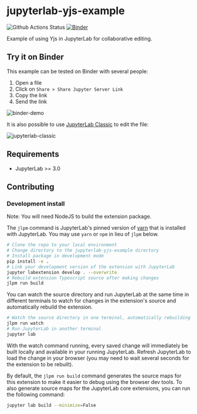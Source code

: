 # jupyterlab-yjs-example

![Github Actions Status](https://github.com/jtpio/jupyterlab-yjs-example/workflows/Build/badge.svg)
[![Binder](https://mybinder.org/badge_logo.svg)](https://mybinder.org/v2/gh/jtpio/jupyterlab-yjs-example/main?urlpath=/lab)

Example of using Yjs in JupyterLab for collaborative editing.

## Try it on Binder

This example can be tested on Binder with several people:

1. Open a file
2. Click on `Share > Share Jupyter Server Link`
3. Copy the link
4. Send the link

![binder-demo](https://user-images.githubusercontent.com/591645/104510621-b5c20900-55eb-11eb-840f-9ecaf4ccd0ad.gif)

It is also possible to use [JupyterLab Classic](https://github.com/jtpio/jupyterlab-classic) to edit the file:

![jupyterlab-classic](https://user-images.githubusercontent.com/591645/104511017-5fa19580-55ec-11eb-8b79-0820f59c21de.png)

## Requirements

* JupyterLab >= 3.0

## Contributing

### Development install

Note: You will need NodeJS to build the extension package.

The `jlpm` command is JupyterLab's pinned version of
[yarn](https://yarnpkg.com/) that is installed with JupyterLab. You may use
`yarn` or `npm` in lieu of `jlpm` below.

```bash
# Clone the repo to your local environment
# Change directory to the jupyterlab-yjs-example directory
# Install package in development mode
pip install -e .
# Link your development version of the extension with JupyterLab
jupyter labextension develop . --overwrite
# Rebuild extension Typescript source after making changes
jlpm run build
```

You can watch the source directory and run JupyterLab at the same time in different terminals to watch for changes in the extension's source and automatically rebuild the extension.

```bash
# Watch the source directory in one terminal, automatically rebuilding when needed
jlpm run watch
# Run JupyterLab in another terminal
jupyter lab
```

With the watch command running, every saved change will immediately be built locally and available in your running JupyterLab. Refresh JupyterLab to load the change in your browser (you may need to wait several seconds for the extension to be rebuilt).

By default, the `jlpm run build` command generates the source maps for this extension to make it easier to debug using the browser dev tools. To also generate source maps for the JupyterLab core extensions, you can run the following command:

```bash
jupyter lab build --minimize=False
```
